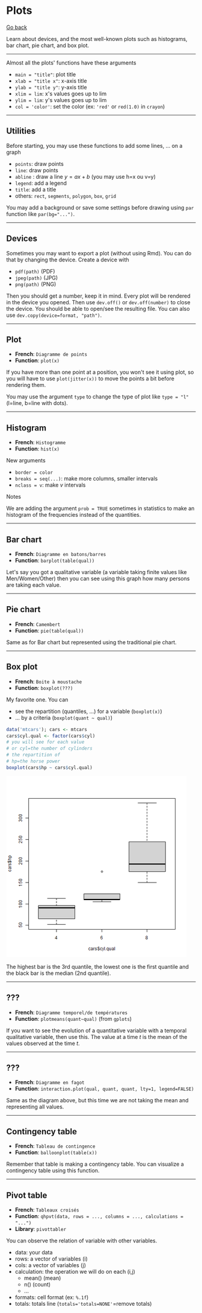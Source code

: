 # Plots

[Go back](../index.md)

Learn about devices, and the most well-known plots such as histograms, bar chart, pie chart, and box plot.

<hr class="sl">

Almost all the plots' functions have these arguments

* `main = "title"`: plot title
* `xlab = "title x"`: x-axis title
* `ylab = "title y"`: y-axis title
* `xlim = lim`: x's values goes up to lim
* `ylim = lim`: y's values goes up to lim
* `col = 'color'`: set the color (ex: `'red'` or `red(1.0)` in `crayon`)

<hr class="sl">

## Utilities

Before starting, you may use these functions to add some lines, ... on a graph

* `points`: draw points
* `line`: draw points
* `abline` : draw a line $y=ax+b$ (you may use h=x ou v=y)
* `legend`: add a legend
* `title`: add a title
* others: `rect`, `segments`, `polygon`, `box`, `grid`

You may add a background or save some settings before drawing using `par` function like `par(bg="...")`.

<hr class="sr">

## Devices

Sometimes you may want to export a plot (without using Rmd). You can do that by changing the device. Create a device with 

* `pdf(path)` (PDF)
* `jpeg(path)` (JPG)
* `png(path)` (PNG)

Then you should get a number, keep it in mind. Every plot will be rendered in the device you opened. Then use `dev.off()` or `dev.off(number)` to close the device. You should be able to open/see the resulting file. You can also use `dev.copy(device=format, "path")`.

<hr class="sl">

## Plot

* **French**: `Diagramme de points`
* **Function**: `plot(x)`

If you have more than one point at a position, you won't see it using plot, so you will have to use `plot(jitter(x))` to move the points a bit before rendering them.

You may use the argument `type` to change the type of plot like `type = "l"` (l=line, b=line with dots).

<hr class="sr">

## Histogram

* **French**: `Histogramme`
* **Function**: `hist(x)`

New arguments

* `border = color`
* `breaks = seq(...)`: make more columns, smaller intervals
* `nclass = v`: make $v$ intervals

Notes

We are adding the argument `prob = TRUE` sometimes in statistics to make an histogram of the frequencies instead of the quantities.

<hr class="sl">

## Bar chart

* **French**: `Diagramme en batons/barres`
* **Function**: `barplot(table(qual))`

Let's say you got a qualitative variable (a variable taking finite values like Men/Women/Other) then you can see using this graph how many persons are taking each value.

<hr class="sr">

## Pie chart

* **French**: `Camembert`
* **Function**: `pie(table(qual))`

Same as for Bar chart but represented using the traditional pie chart.

<hr class="sl">

## Box plot

* **French**: `Boite à moustache`
* **Function**: `boxplot(???)`

My favorite one. You can

* see the repartition (quantiles, ...) for a variable (`boxplot(x)`)
* ... by a criteria (`boxplot(quant ~ qual)`)

```r
data('mtcars'); cars <- mtcars
cars$cyl.qual <- factor(cars$cyl)
# you will see for each value
# or cyl=the number of cylinders
# the repartition of
# hp=the horse power
boxplot(cars$hp ~ cars$cyl.qual)
```

![](images/boxplot.png)

The highest bar is the 3rd quantile, the lowest one is the first quantile and the black bar is the median (2nd quantile).

<hr class="sr">

## ???

* **French**: `Diagramme temporel/de températures`
* **Function**: `plotmeans(quant~qual)` (from `gplots`)

If you want to see the evolution of a quantitative variable with a temporal qualitative variable, then use this. The value at a time $t$ is the mean of the values observed at the time $t$.

<hr class="sl">

## ???

* **French**: `Diagramme en fagot`
* **Function**: `interaction.plot(qual, quant, quant, lty=1, legend=FALSE)`

Same as the diagram above, but this time we are not taking the mean and representing all values.

<hr class="sr">

## Contingency table

* **French**: `Tableau de contingence`
* **Function**: `balloonplot(table(x))`

Remember that table is making a contingency table. You can visualize a contingency table using this function.

<hr class="sl">

## Pivot table

* **French**: `Tableaux croisés`
* **Function**: `qhpvt(data, rows = ..., columns = ..., calculations = "...")`
* **Library**: `pivottabler`

You can observe the relation of variable with other variables.

* data: your data
* rows: a vector of variables (i)
* cols: a vector of variables (j)
* calculation: the operation we will do on each (i,j)
  * mean() (mean)
  * n() (count)
  * ...
* formats: cell format (ex: `%.1f`)
* totals: totals line (`totals='totals=NONE'`=remove totals)